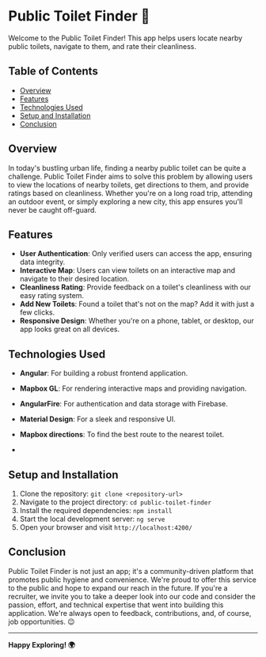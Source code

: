 # Public Toilet Finder 🚽

Welcome to the Public Toilet Finder! This app helps users locate nearby public toilets, navigate to them, and rate their cleanliness.

## Table of Contents

- [Overview](#overview)
- [Features](#features)
- [Technologies Used](#technologies-used)
- [Setup and Installation](#setup-and-installation)
- [Conclusion](#conclusion)

## Overview

In today's bustling urban life, finding a nearby public toilet can be quite a challenge. Public Toilet Finder aims to solve this problem by allowing users to view the locations of nearby toilets, get directions to them, and provide ratings based on cleanliness. Whether you're on a long road trip, attending an outdoor event, or simply exploring a new city, this app ensures you'll never be caught off-guard.

## Features

- **User Authentication**: Only verified users can access the app, ensuring data integrity.
- **Interactive Map**: Users can view toilets on an interactive map and navigate to their desired location.
- **Cleanliness Rating**: Provide feedback on a toilet's cleanliness with our easy rating system.
- **Add New Toilets**: Found a toilet that's not on the map? Add it with just a few clicks.
- **Responsive Design**: Whether you're on a phone, tablet, or desktop, our app looks great on all devices.

## Technologies Used

- **Angular**: For building a robust frontend application.
- **Mapbox GL**: For rendering interactive maps and providing navigation.
- **AngularFire**: For authentication and data storage with Firebase.
- **Material Design**: For a sleek and responsive UI.
- **Mapbox directions**: To find the best route to the nearest toilet.

- 

## Setup and Installation

1. Clone the repository: `git clone <repository-url>`
2. Navigate to the project directory: `cd public-toilet-finder`
3. Install the required dependencies: `npm install`
4. Start the local development server: `ng serve`
5. Open your browser and visit `http://localhost:4200/`

## Conclusion

Public Toilet Finder is not just an app; it's a community-driven platform that promotes public hygiene and convenience. We're proud to offer this service to the public and hope to expand our reach in the future. If you're a recruiter, we invite you to take a deeper look into our code and consider the passion, effort, and technical expertise that went into building this application. We're always open to feedback, contributions, and, of course, job opportunities. 😉

---

**Happy Exploring! 🌍**

